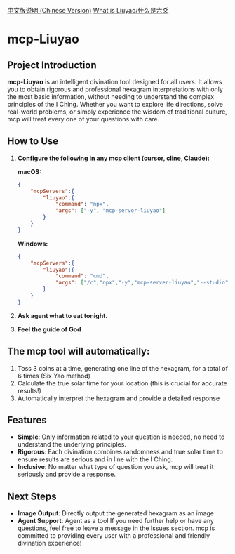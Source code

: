 [中文版说明 (Chinese Version)](./docs/README-cn.md) [What is Liuyao/什么是六爻](./docs/README-cn.md) 

# mcp-Liuyao

## Project Introduction
**mcp-Liuyao** is an intelligent divination tool designed for all users. It allows you to obtain rigorous and professional hexagram interpretations with only the most basic information, without needing to understand the complex principles of the I Ching. Whether you want to explore life directions, solve real-world problems, or simply experience the wisdom of traditional culture, mcp will treat every one of your questions with care.

## How to Use
1. **Configure the following in any mcp client (cursor, cline, Claude):**

   **macOS:**
   ```json
   {
       "mcpServers":{
           "liuyao":{
               "command": "npx",
               "args": ["-y", "mcp-server-liuyao"]
           }
       }
   }
   ```

   **Windows:**
   ```json
   {
       "mcpServers":{
           "liuyao":{
               "command": "cmd",
               "args": ["/c","npx","-y","mcp-server-liuyao","--studio"]
           }
       }
   }
   ```

2. **Ask agent what to eat tonight.**

3. **Feel the guide of God**

## The mcp tool will automatically:
1. Toss 3 coins at a time, generating one line of the hexagram, for a total of 6 times (Six Yao method)
2. Calculate the true solar time for your location (this is crucial for accurate results!)
3. Automatically interpret the hexagram and provide a detailed response

## Features
- **Simple**: Only information related to your question is needed, no need to understand the underlying principles.
- **Rigorous**: Each divination combines randomness and true solar time to ensure results are serious and in line with the I Ching.
- **Inclusive**: No matter what type of question you ask, mcp will treat it seriously and provide a response.

## Next Steps
- **Image Output**: Directly output the generated hexagram as an image
- **Agent Support**: Agent as a tool
If you need further help or have any questions, feel free to leave a message in the Issues section. mcp is committed to providing every user with a professional and friendly divination experience!
